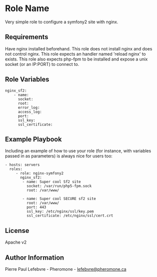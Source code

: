 Role Name
========

Very simple role to configure a symfony2 site with nginx.

Requirements
------------

Have nginx installed beforehand. This role does not install nginx and does not control nginx. This role expects an handler named 'reload nginx' to exists.
This role also expects php-fpm to be installed and expose a unix socket (or an IP:PORT) to connect to.

Role Variables
--------------

    nginx_sf2:
        - name:
          socket:
          root:
          error_log:
          access_log:
          port:
          ssl_key:
          ssl_certificate:


Example Playbook
-------------------------

Including an example of how to use your role (for instance, with variables passed in as parameters) is always nice for users too:

    - hosts: servers
      roles:
         - role: nginx-symfony2
           nginx_sf2:
            - name: Super cool Sf2 site
              socket: /var/run/php5-fpm.sock
              root: /var/www/

            - name: Super cool SECURE sf2 site
              root: /var/www/
              port: 443
              ssl_key: /etc/nginx/ssl/key.pem
              ssl_certificate: /etc/nginx/ssl/cert.crt
              

License
-------

Apache v2

Author Information
------------------

Pierre Paul Lefebvre - Pheromone - lefebvre@pheromone.ca
